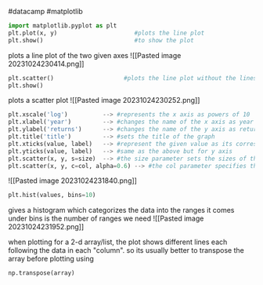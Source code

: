 #datacamp #matplotlib
```python
import matplotlib.pyplot as plt
plt.plot(x, y)                      #plots the line plot
plt.show()                          #to show the plot
```
plots a line plot of the two given axes
![[Pasted image 20231024230414.png]]

```python
plt.scatter()                    #plots the line plot without the lines joining the dots
plt.show()
```
plots a scatter plot
![[Pasted image 20231024230252.png]]

```python
plt.xscale('log')          --> #represents the x axis as powers of 10
plt.xlabel('year')         --> #changes the name of the x axis as year
plt.ylabel('returns')      --> #changes the name of the y axis as returns
plt.title('title')         --> #sets the title of the graph
plt.xticks(value, label)   --> #represent the given value as its corresponding label
plt.yticks(value, label)   --> #same as the above but for y axis
plt.scatter(x, y, s=size)  --> #the size parameter sets the sizes of the bubble(size should be the same length as x and y)
plt.scatter(x, y, c=col, alpha=0.6) --> #the col parameter specifies the color of the bubble and the alpha parameter tells the opacity
```

![[Pasted image 20231024231840.png]]


```python
plt.hist(values, bins=10)
```
gives a histogram which categorizes the data into the ranges it comes under
bins is the number of ranges we need
![[Pasted image 20231024231952.png]]

when plotting for a 2-d array/list, the plot shows different lines each following the data in each "column". so its usually better to transpose the array before plotting using
```python
np.transpose(array)
```
